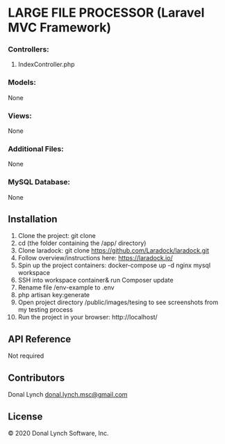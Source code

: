 # LARGE FILE PROCESSOR (Laravel MVC Framework)

### Controllers:

1. IndexController.php

### Models:

None

### Views:

None

### Additional Files:

None

### MySQL Database:

None

## Installation

1. Clone the project: git clone
2. cd <project-root-directory> (the folder containing the /app/ directory)
3. Clone laradock: git clone https://github.com/Laradock/laradock.git
4. Follow overview/instructions here: https://laradock.io/
5. Spin up the project containers: docker-compose up -d nginx mysql workspace
6. SSH into workspace container& run Composer update
7. Rename file <project-root>/env-example to .env
8. php artisan key:generate
9. Open project directory /public/images/tesing to see screenshots from my testing process
10. Run the project in your browser: http://localhost/

## API Reference

Not required

## Contributors

Donal Lynch <donal.lynch.msc@gmail.com>

## License

© 2020 Donal Lynch Software, Inc.